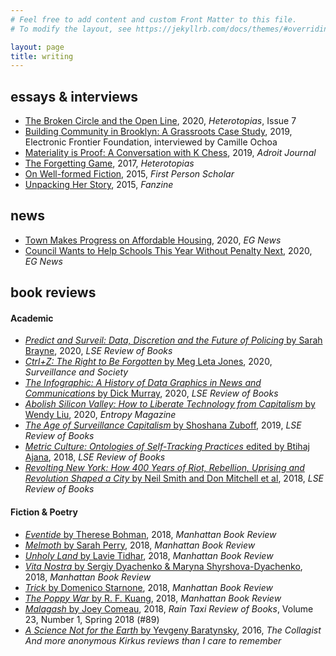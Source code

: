 ```yaml
---
# Feel free to add content and custom Front Matter to this file.
# To modify the layout, see https://jekyllrb.com/docs/themes/#overriding-theme-defaults

layout: page
title: writing
---
```


## essays & interviews
* [The Broken Circle and the Open Line](http://www.heterotopiaszine.com/007-2/), 2020, *Heterotopias*, Issue 7
* [Building Community in Brooklyn: A Grassroots Case Study](https://www.eff.org/sh/deeplinks/2019/07/building-community-brooklyn-grassroots-case-study), 2019, Electronic Frontier Foundation, interviewed by Camille Ochoa
* [Materiality is Proof: A Conversation with K Chess](https://theadroitjournal.org/2019/12/27/materiality-is-proof-a-conversation-with-k-chess/), 2019, *Adroit Journal*
* [The Forgetting Game](https://www.heterotopiaszine.com/2017/11/29/forgetting-game-kentucky-route-zero/), 2017, *Heterotopias*
* [On Well-formed Fiction](http://www.firstpersonscholar.com/on-well-formed-fiction/), 2015, *First Person Scholar*
* [Unpacking Her Story](http://thefanzine.com/her-story/), 2015, *Fanzine*

## news 
* [Town Makes Progress on Affordable Housing](https://eastgreenwichnews.com/town-makes-progress-on-affordable-housing/), 2020, *EG News*
* [Council Wants to Help Schools This Year Without Penalty Next](https://eastgreenwichnews.com/council-wants-to-help-schools-this-year-without-penalty-next/), 2020, *EG News*

## book reviews
#### Academic
* [*Predict and Surveil: Data, Discretion and the Future of Policing* by Sarah Brayne](https://blogs.lse.ac.uk/lsereviewofbooks/2020/11/05/book-review-predict-and-surveil-data-discretion-and-the-future-of-policing-by-sarah-brayne/), 2020, *LSE Review of Books*
* [*Ctrl+Z: The  Right to  Be  Forgotten* by Meg Leta Jones](https://ojs.library.queensu.ca/index.php/surveillance-and-society/article/view/13995), 2020, *Surveillance and Society*
* [*The Infographic: A History of Data Graphics in News and Communications* by Dick Murray](https://blogs.lse.ac.uk/lsereviewofbooks/2020/06/16/book-review-the-infographic-a-history-of-data-graphics-in-news-and-communications-by-murray-dick/), 2020, *LSE Review of Books*
* [*Abolish Silicon Valley: How to Liberate Technology from Capitalism* by Wendy Liu](https://entropymag.org/abolish-silicon-valley-wendy-liu/), 2020, *Entropy Magazine*
* [*The Age of Surveillance Capitalism* by Shoshana Zuboff](https://blogs.lse.ac.uk/lsereviewofbooks/2019/11/04/book-review-the-age-of-surveillance-capitalism-the-fight-for-the-future-at-the-new-frontier-of-power-by-shoshana-zuboff/#comments), 2019, *LSE Review of Books*
* [*Metric Culture: Ontologies of Self-Tracking Practices* edited by Btihaj Ajana](https://blogs.lse.ac.uk/lsereviewofbooks/2019/02/04/book-review-metric-culture-ontologies-of-self-tracking-practices-edited-by-btihaj-ajana/), 2018, *LSE Review of Books*
* [*Revolting New York: How 400 Years of Riot, Rebellion, Uprising and Revolution Shaped a City* by Neil Smith and Don Mitchell et al](https://blogs.lse.ac.uk/lsereviewofbooks/2018/09/20/book-review-revolting-new-york-how-400-years-of-riot-rebellion-uprising-and-revolution-shaped-a-city-edited-by-neil-smith-et-al/), 2018, *LSE Review of Books*

#### Fiction & Poetry
* [*Eventide* by Therese Bohman](https://manhattanbookreview.com/product/eventide/), 2018, *Manhattan Book Review*
* [*Melmoth* by Sarah Perry](https://manhattanbookreview.com/product/melmoth-a-novel/), 2018, *Manhattan Book Review*
* [*Unholy Land* by Lavie Tidhar](https://manhattanbookreview.com/product/unholy-land/), 2018, *Manhattan Book Review*
* [*Vita Nostra* by Sergiy Dyachenko & Maryna Shyrshova-Dyachenko](https://manhattanbookreview.com/product/vita-nostra-a-novel/), 2018, *Manhattan Book Review*
* [*Trick* by Domenico Starnone](https://manhattanbookreview.com/product/trick/), 2018, *Manhattan Book Review*
* [*The Poppy War* by R. F. Kuang](https://manhattanbookreview.com/product/the-poppy-war-a-novel/), 2018, *Manhattan Book Review*
* [*Malagash* by Joey Comeau](https://www.raintaxi.com/volume-23-number-1-spring-2018-89/), 2018, *Rain Taxi Review of Books*, Volume 23, Number 1, Spring 2018 (#89)
* [*A Science Not for the Earth* by Yevgeny Baratynsky](http://thecollagist.com/the-collagist/2016/5/2/a-science-not-for-the-earth-by-yevgeny.html), 2016, *The Collagist*
*And more anonymous Kirkus reviews than I care to remember*
